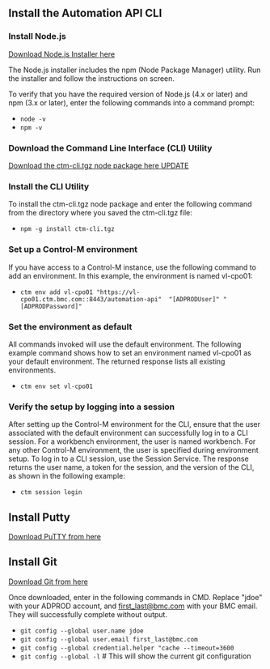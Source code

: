 

## Install the Automation API CLI 

### Install Node.js

[Download Node.js Installer here](https://nodejs.org/en/download/) 

The Node.js installer includes the npm (Node Package Manager) utility.
 Run the installer and follow the instructions on screen.

To verify that you have the required version of Node.js (4.x or later) and npm (3.x or later), enter the following commands into a command prompt:

* `node -v`
* `npm -v`

### Download the Command Line Interface (CLI) Utility 

[Download the ctm-cli.tgz node package here UPDATE](https://vl-cpo01.ctm.bmc.com:8443/automation-api/ctm-cli.tgz)

### Install the CLI Utility

To install the ctm-cli.tgz node package and enter the following command from the directory where you saved the ctm-cli.tgz file:

* `npm -g install ctm-cli.tgz`

### Set up a Control-M environment

If you have access to a Control-M instance, use the following command to add an environment. In this example, the environment is named vl-cpo01:

* `ctm env add vl-cpo01 "https://vl-cpo01.ctm.bmc.com::8443/automation-api" 
"[ADPRODUser]" "[ADPRODPassword]"
`

### Set the environment as default 

All commands invoked will use the default environment.
The following example command shows how to set an environment named vl-cpo01 as your default environment. The returned response lists all existing environments.

* `ctm env set vl-cpo01`

### Verify the setup by logging into a session 

After setting up the Control-M environment for the CLI, ensure that the user associated with the default environment can successfully log in to a CLI session. For a workbench environment, the user is named workbench. For any other Control-M environment, the user is specified during environment setup.
To log in to a CLI session, use the Session Service. The response returns the user name, a token for the session, and the version of the CLI, as shown in the following example:

* `ctm session login`

## Install Putty

[Download PuTTY from here](https://www.chiark.greenend.org.uk/~sgtatham/putty/latest.html)

## Install Git

[Download Git from here](https://git-scm.com/downloads)

Once downloaded, enter in the following commands in CMD.
Replace "jdoe" with your ADPROD account, and first_last@bmc.com with your BMC email. They will successfully complete without output.

* `git config --global user.name jdoe`
* `git config --global user.email first_last@bmc.com`
* `git config --global credential.helper "cache --timeout=3600`
* `git config --global -l` # This will show the current git configuration